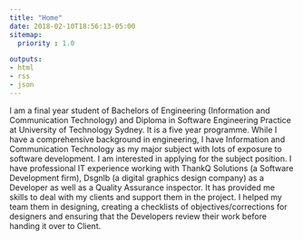 ```yaml
---
title: "Home"
date: 2018-02-10T18:56:13-05:00
sitemap:
  priority : 1.0

outputs:
- html
- rss
- json
---
```

<p>I am a final year student of Bachelors of Engineering (Information and Communication Technology) and Diploma in Software Engineering Practice at University of Technology Sydney. It is a five year programme. While I have a comprehensive background in engineering, I have Information and Communication Technology as my major subject with lots of exposure to software development. I am interested in applying for the subject position. I have professional IT experience working with ThankQ Solutions (a Software Development firm), Dsgnlb (a digital graphics design company) as a Developer as well as a Quality Assurance inspector. It has provided me skills to deal with my clients and support them in the project. I helped my team them in designing, creating a checklists of objectives/corrections for designers and ensuring that the Developers review their work before handing it over to Client.</p>

